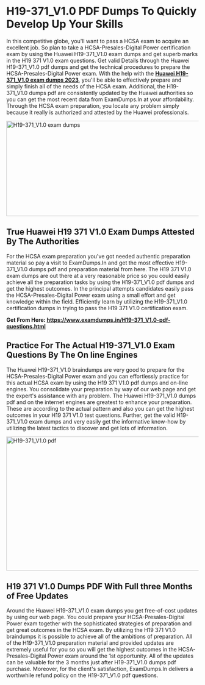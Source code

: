 <h1><strong>H19-371_V1.0 PDF Dumps To Quickly Develop Up Your Skills</strong></h1>
<p>In this competitive globe, you'll want to pass a HCSA exam to acquire an excellent job. So plan to take a HCSA-Presales-Digital Power certification exam by using the Huawei H19-371_V1.0 exam dumps and get superb marks in the H19 371 V1.0 exam questions. Get valid Details through the Huawei H19-371_V1.0 pdf dumps and get the technical procedures to prepare the HCSA-Presales-Digital Power exam. With the help with the <strong><a href="https://www.examdumps.in/H19-371_V1.0-pdf-questions.html">Huawei H19-371_V1.0 exam dumps 2023</a></strong>, you'll be able to effectively prepare and simply finish all of the needs of the HCSA exam. Additional, the H19-371_V1.0 dumps pdf are consistently updated by the Huawei authorities so you can get the most recent data from ExamDumps.In at your affordability. Through the HCSA exam preparation, you locate any problem simply because it really is authorized and attested by the Huawei professionals.</p>
<p><img src="https://i.ibb.co/zxJwW90/Copy-of-Online-Classes-Twitter-header-post-Made-with-Poster-My-Wall-1.png" alt="H19-371_V1.0 exam dumps" width="750" height="250" /></p>
<h2><strong>True Huawei H19 371 V1.0 Exam Dumps Attested By The Authorities</strong></h2>
<p>For the HCSA exam preparation you've got needed authentic preparation material so pay a visit to ExamDumps.In and get the most effective H19-371_V1.0 dumps pdf and preparation material from here. The H19 371 V1.0 exam dumps are out there at a very reasonable price so you could easily achieve all the preparation tasks by using the H19-371_V1.0 pdf dumps and get the highest outcomes. In the principal attempts candidates easily pass the HCSA-Presales-Digital Power exam using a small effort and get knowledge within the field. Efficiently learn by utilizing the H19-371_V1.0 certification dumps in trying to pass the H19 371 V1.0 certification exam.</p>
<p><strong>Get From Here:&nbsp;<a href="https://www.examdumps.in/H19-371_V1.0-pdf-questions.html">https://www.examdumps.in/H19-371_V1.0-pdf-questions.html</a></strong></p>
<h2><strong>Practice For The Actual H19-371_V1.0 Exam Questions By The On line Engines</strong></h2>
<p>The Huawei H19-371_V1.0 braindumps are very good to prepare for the HCSA-Presales-Digital Power exam and you can effortlessly practice for this actual HCSA exam by using the H19 371 V1.0 pdf dumps and on-line engines. You consolidate your preparation by way of our web page and get the expert's assistance with any problem. The Huawei H19-371_V1.0 dumps pdf and on the internet engines are greatest to enhance your preparation. These are according to the actual pattern and also you can get the highest outcomes in your H19 371 V1.0 test questions. Further, get the valid H19-371_V1.0 exam dumps and very easily get the informative know-how by utilizing the latest tactics to discover and get lots of information.</p>
<p><a href="https://www.examdumps.in/H19-371_V1.0-pdf-questions.html"><img src="https://i.ibb.co/QkNtdwY/Copy-of-Zoom-Online-Classes-Facebook-Share-Po-Made-with-Poster-My-Wall-1.jpg" alt="H19-371_V1.0 pdf" width="670" height="352" /></a></p>
<h2><strong>H19 371 V1.0 Dumps PDF With Full three Months of Free Updates</strong></h2>
<p>Around the Huawei H19-371_V1.0 exam dumps you get free-of-cost updates by using our web page. You could prepare your HCSA-Presales-Digital Power exam together with the sophisticated strategies of preparation and get great outcomes in the HCSA exam. By utilizing the H19 371 V1.0 braindumps it is possible to achieve all of the ambitions of preparation. All of the H19-371_V1.0 preparation material and provided updates are extremely useful for you so you will get the highest outcomes in the HCSA-Presales-Digital Power exam around the 1st opportunity. All of the updates can be valuable for the 3 months just after H19-371_V1.0 dumps pdf purchase. Moreover, for the client's satisfaction, ExamDumps.In delivers a worthwhile refund policy on the H19-371_V1.0 pdf questions.</p>
